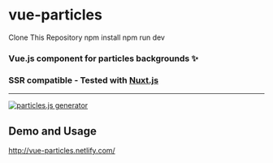 # vue-particles

Clone This Repository
npm install 
npm run dev



### Vue.js component for particles backgrounds ✨
### SSR compatible - Tested with <a href="https://nuxtjs.org/" target="_blank">Nuxt.js</a>


------------------------------
<a href="http://vue-particles.netlify.com/" target="_blank"><img src="https://cloud.githubusercontent.com/assets/3135968/25576433/9e63f3fe-2e67-11e7-9074-7bd9458ed691.png" alt="particles.js generator" /></a>
## Demo and Usage
<a href="http://vue-particles.netlify.com/" target="_blank">http://vue-particles.netlify.com/</a>

